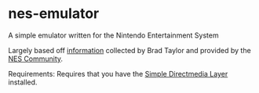# nes-emulator
A simple emulator written for the Nintendo Entertainment System

Largely based off [information](http://nesdev.com/NES%20emulator%20development%20guide.txt "NES emulator development guide") collected by Brad Taylor and provided by the [NES Community](http://nesdev.com/ "NESDev Community Home").

Requirements:
	Requires that you have the [Simple Directmedia Layer](https://www.libsdl.org/ "SDL Website") installed.
